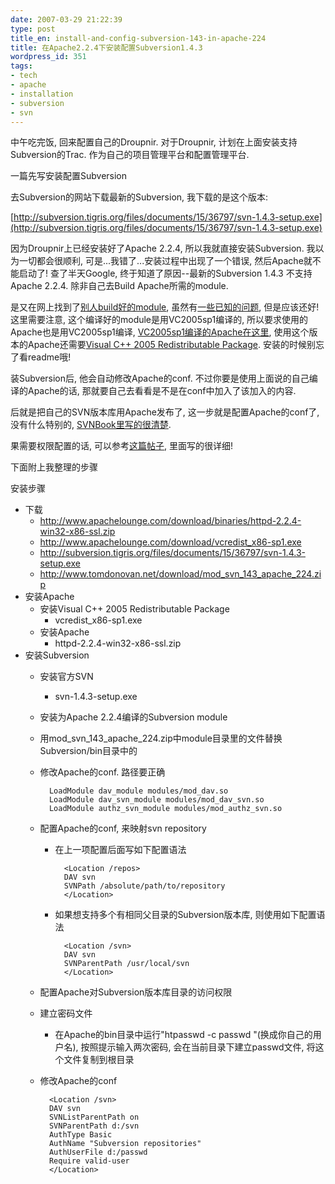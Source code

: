 ```yaml
---
date: 2007-03-29 21:22:39
type: post
title_en: install-and-config-subversion-143-in-apache-224
title: 在Apache2.2.4下安装配置Subversion1.4.3
wordpress_id: 351
tags:
- tech
- apache
- installation
- subversion
- svn
---
```


中午吃完饭, 回来配置自己的Droupnir. 对于Droupnir, 计划在上面安装支持Subversion的Trac. 作为自己的项目管理平台和配置管理平台.

一篇先写安装配置Subversion

去Subversion的网站下载最新的Subversion, 我下载的是这个版本:

[http://subversion.tigris.org/files/documents/15/36797/svn-1.4.3-setup.exe](http://subversion.tigris.org/files/documents/15/36797/svn-1.4.3-setup.exe)

[](http://subversion.tigris.org/files/documents/15/36797/svn-1.4.3-setup.exe)因为Droupnir上已经安装好了Apache 2.2.4, 所以我就直接安装Subversion. 我以为一切都会很顺利, 可是...我错了...安装过程中出现了一个错误, 然后Apache就不能启动了! 查了半天Google, 终于知道了原因--最新的Subversion 1.4.3 不支持Apache 2.2.4. 除非自己去Build Apache所需的module.

是又在网上找到了[别人build好的module](http://www.apachelounge.com/forum/viewtopic.php?p=6610), 虽然有[一些已知的问题](http://www.apachelounge.com/forum/viewtopic.php?p=6610), 但是应该还好! 这里需要注意, 这个编译好的module是用VC2005sp1编译的, 所以要求使用的Apache也是用VC2005sp1编译, [VC2005sp1编译的Apache在这里](http://www.apachelounge.com/download/binaries/httpd-2.2.4-win32-x86-ssl.zip), 使用这个版本的Apache还需要[Visual C++ 2005 Redistributable Package](http://www.apachelounge.com/download/vcredist_x86-sp1.exe). 安装的时候别忘了看readme哦!

装Subversion后, 他会自动修改Apache的conf. 不过你要是使用上面说的自己编译的Apache的话, 那就要自己去看看是不是在conf中加入了该加入的内容.

后就是把自己的SVN版本库用Apache发布了, 这一步就是配置Apache的conf了, 没有什么特别的, [SVNBook里写的很清楚](http://svnbook.subversion.org.cn/1.2/svn.serverconfig.httpd.html).

果需要权限配置的话, 可以参考[这篇帖子](http://www.iusesvn.com/bbs/thread-158-1-1.html), 里面写的很详细!

下面附上我整理的步骤

安装步骤

* 下载
	* http://www.apachelounge.com/download/binaries/httpd-2.2.4-win32-x86-ssl.zip
	* http://www.apachelounge.com/download/vcredist_x86-sp1.exe
	* http://subversion.tigris.org/files/documents/15/36797/svn-1.4.3-setup.exe
	* http://www.tomdonovan.net/download/mod_svn_143_apache_224.zip
* 安装Apache
	* 安装Visual C++ 2005 Redistributable Package
		* vcredist_x86-sp1.exe
	* 安装Apache
		* httpd-2.2.4-win32-x86-ssl.zip
* 安装Subversion
	* 安装官方SVN
		* svn-1.4.3-setup.exe
	* 安装为Apache 2.2.4编译的Subversion module
	* 用mod_svn_143_apache_224.zip中module目录里的文件替换Subversion/bin目录中的
	* 修改Apache的conf. 路径要正确
	
			LoadModule dav_module modules/mod_dav.so
			LoadModule dav_svn_module modules/mod_dav_svn.so
			LoadModule authz_svn_module modules/mod_authz_svn.so
		
	* 配置Apache的conf, 来映射svn repository
		* 在上一项配置后面写如下配置语法
		
				<Location /repos>
				DAV svn
				SVNPath /absolute/path/to/repository
				</Location>
			
		* 如果想支持多个有相同父目录的Subversion版本库, 则使用如下配置语法
		
				<Location /svn>
				DAV svn
				SVNParentPath /usr/local/svn
				</Location>
				
	* 配置Apache对Subversion版本库目录的访问权限
	* 建立密码文件
		* 在Apache的bin目录中运行"htpasswd -c passwd <username>"(<username>换成你自己的用户名), 按照提示输入两次密码, 会在当前目录下建立passwd文件, 将这个文件复制到根目录
	* 修改Apache的conf
	
			<Location /svn>
			DAV svn
			SVNListParentPath on
			SVNParentPath d:/svn
			AuthType Basic
			AuthName "Subversion repositories"
			AuthUserFile d:/passwd
			Require valid-user
			</Location>
